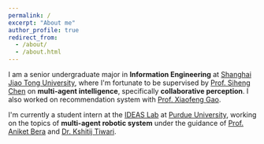 ```yaml
---
permalink: /
excerpt: "About me"
author_profile: true
redirect_from: 
  - /about/
  - /about.html
---
```


I am a senior undergraduate major in **Information Engineering** at [Shanghai Jiao Tong University](https://en.sjtu.edu.cn), where I'm fortunate to be supervised by [Prof. Siheng Chen](https://siheng-chen.github.io/) on **multi-agent intelligence**, specifically **collaborative perception**. I also worked on recommendation system with [Prof. Xiaofeng Gao](https://cs.sjtu.edu.cn/~gao-xf/).

I'm currently a student intern at the [IDEAS Lab](https://ideas.cs.purdue.edu/) at [Purdue University](https://www.purdue.edu/), working on the topics of **multi-agent robotic system** under the guidance of [Prof. Aniket Bera](https://www.cs.purdue.edu/homes/ab/) and [Dr. Kshitij Tiwari](https://kshitijtiwari.com/).
